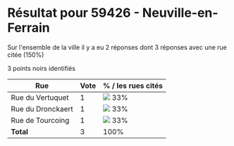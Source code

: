 # Résultat pour 59426 - Neuville-en-Ferrain

Sur l'ensemble de la ville il y a eu 2 réponses dont 3 réponses avec une rue citée (150%)

3 points noirs identifiés

| Rue | Vote | % / les rues cités|
|-----|------|-------------------|
| Rue du Vertuquet | 1 | <img src="../../img/bar_33.gif" />&nbsp;33%|
| Rue du Dronckaert | 1 | <img src="../../img/bar_33.gif" />&nbsp;33%|
| Rue de Tourcoing | 1 | <img src="../../img/bar_33.gif" />&nbsp;33%|
| **Total** | 3 | 100%|
